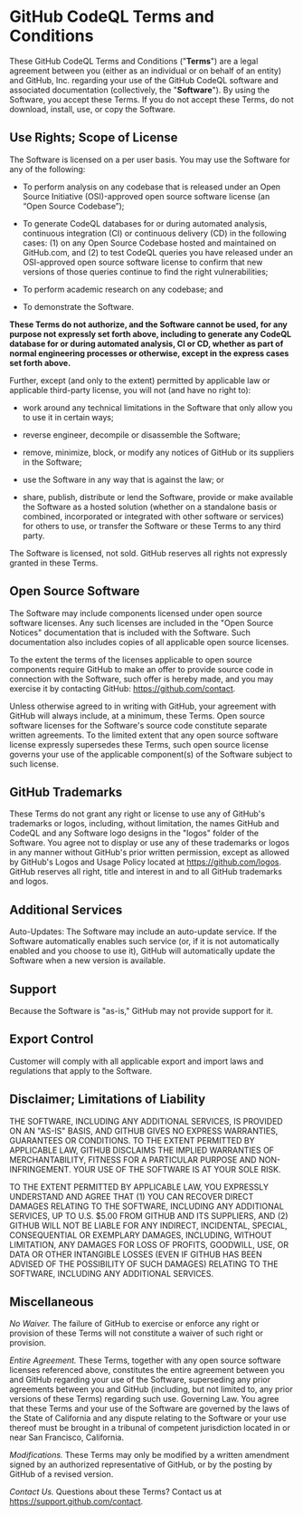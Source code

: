 GitHub CodeQL Terms and Conditions
==================================
These GitHub CodeQL Terms and Conditions ("**Terms**") are a legal
agreement between you (either as an individual or on behalf of an
entity) and GitHub, Inc. regarding your use of the GitHub CodeQL
software and associated documentation (collectively, the
"**Software**"). By using the Software, you accept these Terms. If you
do not accept these Terms, do not download, install, use, or copy the
Software.

Use Rights; Scope of License
----------------------------

The Software is licensed on a per user basis. You may use the Software
for any of the following:

  * To perform analysis on any codebase that is released under an Open
    Source Initiative (OSI)-approved open source software license (an
    “Open Source Codebase”);

  * To generate CodeQL databases for or during automated analysis,
    continuous integration (CI) or continuous delivery (CD) in the
    following cases: (1) on any Open Source Codebase hosted and
    maintained on GitHub.com, and (2) to test CodeQL queries you have
    released under an OSI-approved open source software license to
    confirm that new versions of those queries continue to find the
    right vulnerabilities;

  * To perform academic research on any codebase; and

  * To demonstrate the Software.

**These Terms do not authorize, and the Software cannot be used, for
any purpose not expressly set forth above, including to generate any
CodeQL database for or during automated analysis, CI or CD, whether as
part of normal engineering processes or otherwise, except in the
express cases set forth above.**

Further, except (and only to the extent) permitted by applicable law
or applicable third-party license, you will not (and have no right
to):

  * work around any technical limitations in the Software that only
    allow you to use it in certain ways;

  * reverse engineer, decompile or disassemble the Software;
  
  * remove, minimize, block, or modify any notices of GitHub or its
    suppliers in the Software;
  
  * use the Software in any way that is against the law; or
  
  * share, publish, distribute or lend the Software, provide or make
    available the Software as a hosted solution (whether on a
    standalone basis or combined, incorporated or integrated with
    other software or services) for others to use, or transfer the
    Software or these Terms to any third party.

The Software is licensed, not sold. GitHub reserves all rights not
expressly granted in these Terms.

Open Source Software
--------------------

The Software may include components licensed under open source
software licenses. Any such licenses are included in the "Open Source
Notices" documentation that is included with the Software. Such
documentation also includes copies of all applicable open source
licenses.

To the extent the terms of the licenses applicable to open source
components require GitHub to make an offer to provide source code in
connection with the Software, such offer is hereby made, and you may
exercise it by contacting GitHub: https://github.com/contact.

Unless otherwise agreed to in writing with GitHub, your agreement with
GitHub will always include, at a minimum, these Terms. Open source
software licenses for the Software's source code constitute separate
written agreements. To the limited extent that any open source
software license expressly supersedes these Terms, such open source
license governs your use of the applicable component(s) of the
Software subject to such license.

GitHub Trademarks
-----------------

These Terms do not grant any right or license to use any of GitHub's
trademarks or logos, including, without limitation, the names GitHub
and CodeQL and any Software logo designs in the "logos" folder of the
Software. You agree not to display or use any of these trademarks or
logos in any manner without GitHub's prior written permission, except
as allowed by GitHub's Logos and Usage Policy located at
https://github.com/logos. GitHub reserves all right, title and
interest in and to all GitHub trademarks and logos.

Additional Services
-------------------

Auto-Updates: The Software may include an auto-update service. If the
Software automatically enables such service (or, if it is not
automatically enabled and you choose to use it), GitHub will
automatically update the Software when a new version is available.

Support
-------

Because the Software is "as-is," GitHub may not provide support for it.

Export Control
--------------

Customer will comply with all applicable export and import laws and
regulations that apply to the Software.

Disclaimer; Limitations of Liability
------------------------------------

THE SOFTWARE, INCLUDING ANY ADDITIONAL SERVICES, IS PROVIDED ON AN
"AS-IS" BASIS, AND GITHUB GIVES NO EXPRESS WARRANTIES, GUARANTEES OR
CONDITIONS. TO THE EXTENT PERMITTED BY APPLICABLE LAW, GITHUB
DISCLAIMS THE IMPLIED WARRANTIES OF MERCHANTABILITY, FITNESS FOR A
PARTICULAR PURPOSE AND NON-INFRINGEMENT. YOUR USE OF THE SOFTWARE IS
AT YOUR SOLE RISK.

TO THE EXTENT PERMITTED BY APPLICABLE LAW, YOU EXPRESSLY UNDERSTAND
AND AGREE THAT (1) YOU CAN RECOVER DIRECT DAMAGES RELATING TO THE
SOFTWARE, INCLUDING ANY ADDITIONAL SERVICES, UP TO U.S. $5.00 FROM
GITHUB AND ITS SUPPLIERS, AND (2) GITHUB WILL NOT BE LIABLE FOR ANY
INDIRECT, INCIDENTAL, SPECIAL, CONSEQUENTIAL OR EXEMPLARY DAMAGES,
INCLUDING, WITHOUT LIMITATION, ANY DAMAGES FOR LOSS OF PROFITS,
GOODWILL, USE, OR DATA OR OTHER INTANGIBLE LOSSES (EVEN IF GITHUB HAS
BEEN ADVISED OF THE POSSIBILITY OF SUCH DAMAGES) RELATING TO THE
SOFTWARE, INCLUDING ANY ADDITIONAL SERVICES.

Miscellaneous
-------------

_No Waiver._ The failure of GitHub to exercise or enforce any right or
provision of these Terms will not constitute a waiver of such right or
provision.

_Entire Agreement._ These Terms, together with any open source
software licenses referenced above, constitutes the entire agreement
between you and GitHub regarding your use of the Software, superseding
any prior agreements between you and GitHub (including, but not
limited to, any prior versions of these Terms) regarding such use.
Governing Law. You agree that these Terms and your use of the Software
are governed by the laws of the State of California and any dispute
relating to the Software or your use thereof must be brought in a
tribunal of competent jurisdiction located in or near San Francisco,
California.

_Modifications._ These Terms may only be modified by a written
amendment signed by an authorized representative of GitHub, or by the
posting by GitHub of a revised version.

_Contact Us._ Questions about these Terms? Contact us at
https://support.github.com/contact.